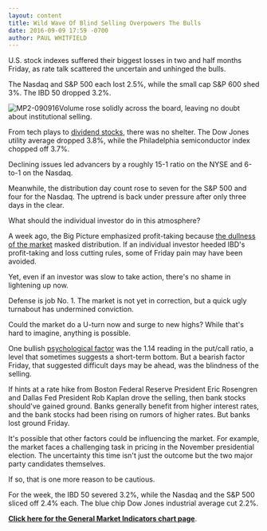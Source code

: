 ```yaml
---
layout: content
title: Wild Wave Of Blind Selling Overpowers The Bulls
date: 2016-09-09 17:59 -0700
author: PAUL WHITFIELD
---
```






U.S. stock indexes suffered their biggest losses in two and half months Friday, as rate talk scattered the uncertain and unhinged the bulls.


The Nasdaq and S&P 500 each lost 2.5%, while the small cap S&P 600 shed 3%. The IBD 50 dropped 3.2%.


![MP2-090916](https://www.investors.com/wp-content/uploads/2016/09/MP2-090916-192x300.jpg)Volume rose solidly across the board, leaving no doubt about institutional selling.


From tech plays to [dividend stocks](https://www.investors.com/research/the-income-investor/market-sell-off-casts-wide-net-includes-dividend-names/), there was no shelter. The Dow Jones utility average dropped 3.8%, while the Philadelphia semiconductor index chopped off 3.7%.


Declining issues led advancers by a roughly 15-1 ratio on the NYSE and 6-to-1 on the Nasdaq.


Meanwhile, the distribution day count rose to seven for the S&P 500 and four for the Nasdaq. The uptrend is back under pressure after only three days in the clear.


What should the individual investor do in this atmosphere?


A week ago, the Big Picture emphasized profit-taking because [the dullness of the market](https://www.investors.com/market-trend/the-big-picture/stocks-post-ho-hum-gains-market-like-watching-paint-dry/) masked distribution. If an individual investor heeded IBD's profit-taking and loss cutting rules, some of Friday pain may have been avoided.


Yet, even if an investor was slow to take action, there's no shame in lightening up now.


Defense is job No. 1. The market is not yet in correction, but a quick ugly turnabout has undermined conviction.


Could the market do a U-turn now and surge to new highs? While that's hard to imagine, anything is possible.


One bullish [psychological factor](http://research.investors.com/psychological-market-indicators/) was the 1.14 reading in the put/call ratio, a level that sometimes suggests a short-term bottom. But a bearish factor Friday, that suggested difficult days may be ahead, was the blindness of the selling.


If hints at a rate hike from Boston Federal Reserve President Eric Rosengren and Dallas Fed President Rob Kaplan drove the selling, then bank stocks should've gained ground. Banks generally benefit from higher interest rates, and the bank stocks had been rising on rumors of higher rates. But banks lost ground Friday.


It's possible that other factors could be influencing the market. For example, the market faces a challenging task in pricing in the November presidential election. The uncertainty this time isn't just the outcome but the two major party candidates themselves.


If so, that is one more reason to be cautious.


For the week, the IBD 50 severed 3.2%, while the Nasdaq and the S&P 500 sliced off 2.4% each. The blue chip Dow Jones industrial average cut 2.2%.


**[Click here for the General Market Indicators chart page](https://www.investors.com/wp-content/uploads/2016/09/GMI_091216.pdf)**.





